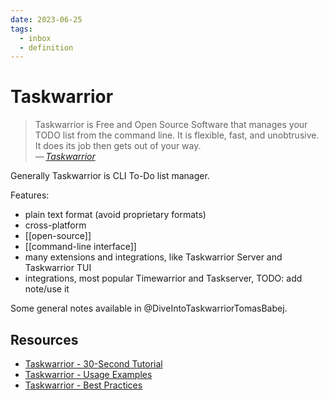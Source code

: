 ```yaml
---
date: 2023-06-25
tags:
  - inbox
  - definition
---
```


# Taskwarrior

> Taskwarrior is Free and Open Source Software that manages your TODO list from
> the command line. It is flexible, fast, and unobtrusive. It does its job then
> gets out of your way.\
> —&thinsp;<cite>[Taskwarrior](https://taskwarrior.org/)</cite>

Generally Taskwarrior is CLI To-Do list manager.

Features:
- plain text format (avoid proprietary formats)
- cross-platform
- [[open-source]]
- [[command-line interface]]
- many extensions and integrations, like Taskwarrior Server and Taskwarrior TUI
- integrations, most popular Timewarrior and Taskserver, TODO: add note/use it

Some general notes available in @DiveIntoTaskwarriorTomasBabej.

## Resources

- [Taskwarrior - 30-Second Tutorial](https://taskwarrior.org/docs/30second.html)
- [Taskwarrior - Usage Examples](https://taskwarrior.org/docs/examples/)
- [Taskwarrior - Best Practices](https://taskwarrior.org/docs/best-practices/)
